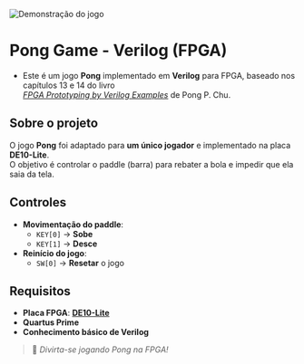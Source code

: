 ![Demonstração do jogo](pong-game-demons.gif)

# Pong Game - Verilog (FPGA)

- Este é um jogo **Pong** implementado em **Verilog** para FPGA, baseado nos capítulos 13 e 14 do livro  
[*FPGA Prototyping by Verilog Examples*](https://www.amazon.com.br/FPGA-Prototyping-Verilog-Examples-Spartan/dp/0470185317) de Pong P. Chu.

## Sobre o projeto

O jogo **Pong** foi adaptado para **um único jogador** e implementado na placa **DE10-Lite**.  
O objetivo é controlar o paddle (barra) para rebater a bola e impedir que ela saia da tela.

## Controles

- **Movimentação do paddle**:  
  - `KEY[0]` → **Sobe**  
  - `KEY[1]` → **Desce**  
- **Reinício do jogo**:  
  - `SW[0]` → **Resetar** o jogo  

## Requisitos

- **Placa FPGA**: [**DE10-Lite**](https://www.terasic.com.tw/cgi-bin/page/archive.pl?Language=English&No=1046)
- **Quartus Prime**
- **Conhecimento básico de Verilog**

> 🚀 *Divirta-se jogando Pong na FPGA!*